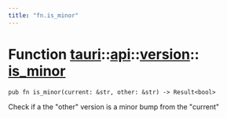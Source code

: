 ```yaml
---
title: "fn.is_minor"
---
```


# Function [tauri](/docs/api/rust/tauri/../../index.html)::​[api](/docs/api/rust/tauri/../index.html)::​[version](/docs/api/rust/tauri/index.html)::​[is_minor](/docs/api/rust/tauri/)

    pub fn is_minor(current: &str, other: &str) -> Result<bool>

Check if a the "other" version is a minor bump from the "current"
